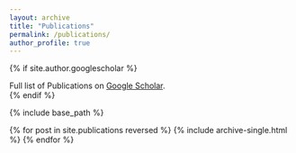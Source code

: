 ```yaml
---
layout: archive
title: "Publications"
permalink: /publications/
author_profile: true
---
```


{% if site.author.googlescholar %}
  <div class="wordwrap">Full list of Publications on <a href="{{site.author.googlescholar}}">Google Scholar</a>.</div>
{% endif %}

{% include base_path %}

{% for post in site.publications reversed %}
  {% include archive-single.html %}
{% endfor %}
